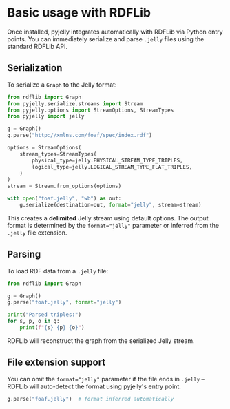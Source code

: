 # Basic usage with RDFLib

Once installed, pyjelly integrates automatically with RDFLib via Python entry points. You can immediately serialize and parse `.jelly` files using the standard RDFLib API.

## Serialization

To serialize a `Graph` to the Jelly format:

```python
from rdflib import Graph
from pyjelly.serialize.streams import Stream
from pyjelly.options import StreamOptions, StreamTypes
from pyjelly import jelly

g = Graph()
g.parse("http://xmlns.com/foaf/spec/index.rdf")

options = StreamOptions(
    stream_types=StreamTypes(
        physical_type=jelly.PHYSICAL_STREAM_TYPE_TRIPLES,
        logical_type=jelly.LOGICAL_STREAM_TYPE_FLAT_TRIPLES,
    )
)
stream = Stream.from_options(options)

with open("foaf.jelly", "wb") as out:
    g.serialize(destination=out, format="jelly", stream=stream)
```

This creates a **delimited** Jelly stream using default options. The output format is determined by the `format="jelly"` parameter or inferred from the `.jelly` file extension.

## Parsing

To load RDF data from a `.jelly` file:

```python
from rdflib import Graph

g = Graph()
g.parse("foaf.jelly", format="jelly")

print("Parsed triples:")
for s, p, o in g:
    print(f"{s} {p} {o}")
```

RDFLib will reconstruct the graph from the serialized Jelly stream.

## File extension support

You can omit the `format="jelly"` parameter if the file ends in `.jelly` – RDFLib will auto-detect the format using pyjelly's entry point:

```python
g.parse("foaf.jelly")  # format inferred automatically
```
